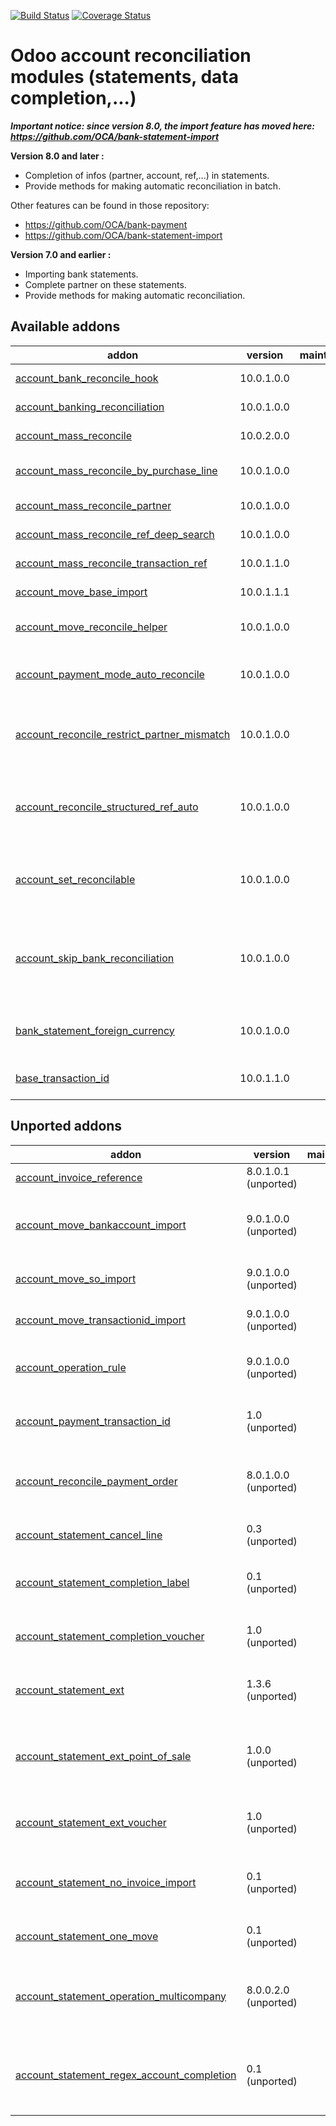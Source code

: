 [![Build Status](https://travis-ci.org/OCA/account-reconcile.svg?branch=10.0)](https://travis-ci.org/OCA/account-reconcile)
[![Coverage Status](https://coveralls.io/repos/OCA/account-reconcile/badge.png?branch=10.0)](https://coveralls.io/r/OCA/account-reconcile?branch=10.0)

Odoo account reconciliation modules (statements, data completion,...)
=====================================================================

***Important notice: since version 8.0, the import feature has moved here: https://github.com/OCA/bank-statement-import***


__Version 8.0 and later :__

* Completion of infos (partner, account, ref,...) in statements.
* Provide methods for making automatic reconciliation in batch.

Other features can be found in those repository:
* https://github.com/OCA/bank-payment
* https://github.com/OCA/bank-statement-import

__Version 7.0 and earlier :__

* Importing bank statements.
* Complete partner on these statements.
* Provide methods for making automatic reconciliation.


[//]: # (addons)

Available addons
----------------
addon | version | maintainers | summary
--- | --- | --- | ---
[account_bank_reconcile_hook](account_bank_reconcile_hook/) | 10.0.1.0.0 |  | Bank Reconciliation Threshold
[account_banking_reconciliation](account_banking_reconciliation/) | 10.0.1.0.0 |  | Bank Account Reconciliation
[account_mass_reconcile](account_mass_reconcile/) | 10.0.2.0.0 |  | Account Mass Reconcile
[account_mass_reconcile_by_purchase_line](account_mass_reconcile_by_purchase_line/) | 10.0.1.0.0 |  | Allows to reconcile based on the PO line
[account_mass_reconcile_partner](account_mass_reconcile_partner/) | 10.0.1.0.0 |  | Mass Reconcile Partner
[account_mass_reconcile_ref_deep_search](account_mass_reconcile_ref_deep_search/) | 10.0.1.0.0 |  | Mass Reconcile Ref Deep Search
[account_mass_reconcile_transaction_ref](account_mass_reconcile_transaction_ref/) | 10.0.1.1.0 |  | Mass Reconcile Transaction Ref
[account_move_base_import](account_move_base_import/) | 10.0.1.1.1 |  | Journal Entry base import
[account_move_reconcile_helper](account_move_reconcile_helper/) | 10.0.1.0.0 |  | Provides tools to facilitate reconciliation
[account_payment_mode_auto_reconcile](account_payment_mode_auto_reconcile/) | 10.0.1.0.0 |  | Reconcile outstanding credits according to payment mode
[account_reconcile_restrict_partner_mismatch](account_reconcile_restrict_partner_mismatch/) | 10.0.1.0.0 |  | Restrict reconciliation on receivable and payable accounts to the same partner
[account_reconcile_structured_ref_auto](account_reconcile_structured_ref_auto/) | 10.0.1.0.0 |  | Adds a second automatic reconciliation button, which is based on a structured ref
[account_set_reconcilable](account_set_reconcilable/) | 10.0.1.0.0 |  | Allows to set as reconcilable a non reconcilableaccount that already have journal items.
[account_skip_bank_reconciliation](account_skip_bank_reconciliation/) | 10.0.1.0.0 |  | Allows to exclude from bank statement reconciliation all journal items of a reconcilable account
[bank_statement_foreign_currency](bank_statement_foreign_currency/) | 10.0.1.0.0 |  | Make visible the foreign currencies in the bank statements
[base_transaction_id](base_transaction_id/) | 10.0.1.1.0 |  | Base transaction id for financial institutes


Unported addons
---------------
addon | version | maintainers | summary
--- | --- | --- | ---
[account_invoice_reference](account_invoice_reference/) | 8.0.1.0.1 (unported) |  | Invoices Reference
[account_move_bankaccount_import](account_move_bankaccount_import/) | 9.0.1.0.0 (unported) |  | Journal Entry completion from bank account number
[account_move_so_import](account_move_so_import/) | 9.0.1.0.0 (unported) |  | Journal Entry Sale Order completion
[account_move_transactionid_import](account_move_transactionid_import/) | 9.0.1.0.0 (unported) |  | Journal Entry transactionID import
[account_operation_rule](account_operation_rule/) | 9.0.1.0.0 (unported) |  | Bank Statement Operation Rules
[account_payment_transaction_id](account_payment_transaction_id/) | 1.0 (unported) |  | Account Payment - Transaction ID
[account_reconcile_payment_order](account_reconcile_payment_order/) | 8.0.1.0.0 (unported) |  | Automatically reconcile all lines from payment orders
[account_statement_cancel_line](account_statement_cancel_line/) | 0.3 (unported) |  | Account Statement Cancel Line
[account_statement_completion_label](account_statement_completion_label/) | 0.1 (unported) |  | Bank statement completion from label
[account_statement_completion_voucher](account_statement_completion_voucher/) | 1.0 (unported) |  | Bank statement extension with voucher
[account_statement_ext](account_statement_ext/) | 1.3.6 (unported) |  | Bank statement extension and profiles
[account_statement_ext_point_of_sale](account_statement_ext_point_of_sale/) | 1.0.0 (unported) |  | Bank statement extension and profiles for Point of Sale
[account_statement_ext_voucher](account_statement_ext_voucher/) | 1.0 (unported) |  | Bank statement extension with voucher
[account_statement_no_invoice_import](account_statement_no_invoice_import/) | 0.1 (unported) |  | account bank statement no invoice import
[account_statement_one_move](account_statement_one_move/) | 0.1 (unported) |  | Bank statement one move
[account_statement_operation_multicompany](account_statement_operation_multicompany/) | 8.0.0.2.0 (unported) |  | Fix multi-company issue on Statement Operation Templates
[account_statement_regex_account_completion](account_statement_regex_account_completion/) | 0.1 (unported) |  | Account Statement Regex Account Completion addon

[//]: # (end addons)

